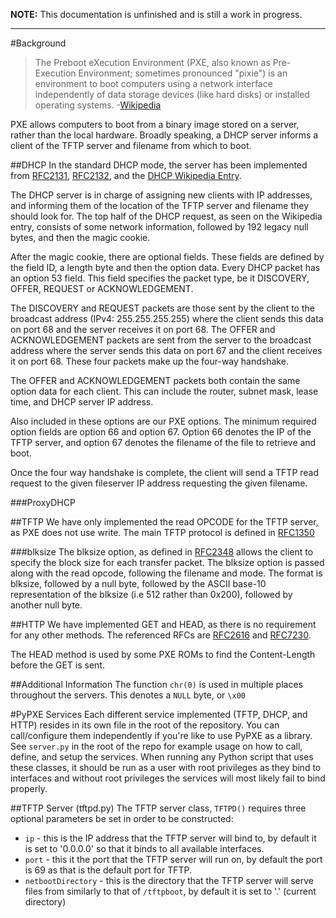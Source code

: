 **NOTE:** This documentation is unfinished and is still a work in progress.

---

#Background
>The Preboot eXecution Environment (PXE, also known as Pre-Execution Environment; sometimes pronounced "pixie") is an environment to boot computers using a network interface independently of data storage devices (like hard disks) or installed operating systems. -[Wikipedia](https://en.wikipedia.org/wiki/Preboot_Execution_Environment) 

PXE allows computers to boot from a binary image stored on a server, rather than the local hardware. Broadly speaking, a DHCP server informs a client of the TFTP server and filename from which to boot. 

##DHCP
In the standard DHCP mode, the server has been implemented from [RFC2131](http://www.ietf.org/rfc/rfc2131.txt), [RFC2132](http://www.ietf.org/rfc/rfc2132.txt), and the [DHCP Wikipedia Entry](https://en.wikipedia.org/wiki/Dynamic_Host_Configuration_Protocol).  

The DHCP server is in charge of assigning new clients with IP addresses, and informing them of the location of the TFTP server and filename they should look for. The top half of the DHCP request, as seen on the Wikipedia entry, consists of some network information, followed by 192 legacy null bytes, and then the magic cookie.  

After the magic cookie, there are optional fields. These fields are defined by the field ID, a length byte and then the option data. Every DHCP packet has an option 53 field. This field specifies the packet type, be it DISCOVERY, OFFER, REQUEST or ACKNOWLEDGEMENT.  

The DISCOVERY and REQUEST packets are those sent by the client to the broadcast address (IPv4: 255.255.255.255) where the client sends this data on port 68 and the server receives it on port 68. The OFFER and ACKNOWLEDGEMENT packets are sent from the server to the broadcast address where the server sends this data on port 67 and the client receives it on port 68. These four packets make up the four-way handshake.  

The OFFER and ACKNOWLEDGEMENT packets both contain the same option data for each client. This can include the router, subnet mask, lease time, and DHCP server IP address.

Also included in these options are our PXE options. The minimum required option fields are option 66 and option 67. Option 66 denotes the IP of the TFTP server, and option 67 denotes the filename of the file to retrieve and boot.  

Once the four way handshake is complete, the client will send a TFTP read request to the given fileserver IP address requesting the given filename.

###ProxyDHCP

##TFTP
We have only implemented the read OPCODE for the TFTP server, as PXE does not use write. The main TFTP protocol is defined in [RFC1350](http://www.ietf.org/rfc/rfc1350.txt)

###blksize
The blksize option, as defined in [RFC2348](http://www.ietf.org/rfc/rfc2348.txt) allows the client to specify the block size for each transfer packet. The blksize option is passed along with the read opcode, following the filename and mode. The format is blksize, followed by a null byte, followed by the ASCII base-10 representation of the blksize (i.e 512 rather than 0x200), followed by another null byte.

##HTTP
We have implemented GET and HEAD, as there is no requirement for any other methods. The referenced RFCs are [RFC2616](http://www.ietf.org/rfc/rfc2616.txt) and [RFC7230](http://www.ietf.org/rfc/rfc7230.txt).  

The HEAD method is used by some PXE ROMs to find the Content-Length before the GET is sent.

##Additional Information
The function ```chr(0)``` is used in multiple places throughout the servers. This denotes a ```NULL``` byte, or ```\x00```

#PyPXE Services
Each different service implemented (TFTP, DHCP, and HTTP) resides in its own file in the root of the repository. You can call/configure them independently if you're like to use PyPXE as a library. See ```server.py``` in the root of the repo for example usage on how to call, define, and setup the services. When running any Python script that uses these classes, it should be run as a user with root privileges as they bind to interfaces and without root privileges the services will most likely fail to bind properly.

##TFTP Server (tftpd.py)
The TFTP server class, ```TFTPD()``` requires three optional parameters be set in order to be constructed:
* ```ip``` - this is the IP address that the TFTP server will bind to, by default it is set to '0.0.0.0' so that it binds to all available interfaces.
* ```port``` - this it the port that the TFTP server will run on, by default the port is 69 as that is the default port for TFTP.
* ```netbootDirectory``` - this is the directory that the TFTP server will serve files from similarly to that of ```/tftpboot```, by default it is set to '.' (current directory)